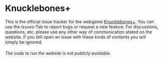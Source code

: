 # Knucklebones+
This is the official issue tracker for the webgame [Knucklebones+](https://knucklebones.plus). You can use the *Issues*-Tab to report bugs or request a new feature. For discussions, questions, etc. please use any other way of communication stated on the website. If you still open an issue with these kinds of contents you will simply be ignored.

###### The code to run the website is not publicly available.
